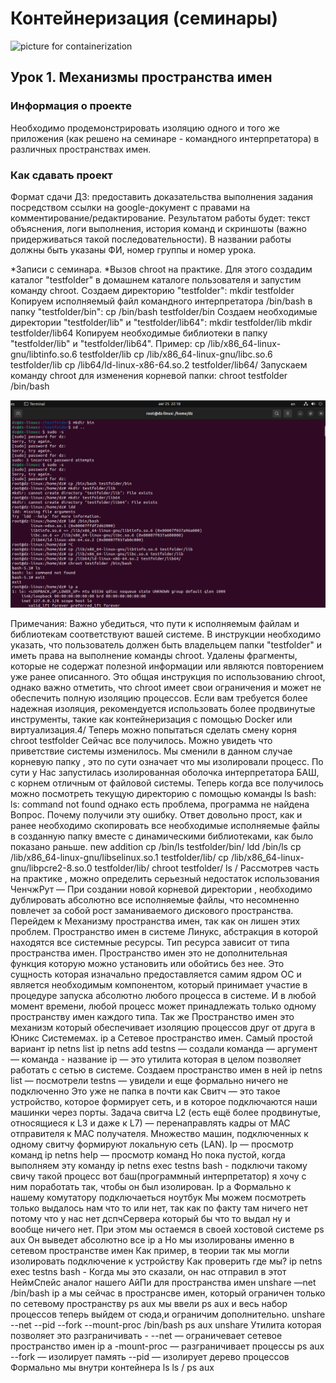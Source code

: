 ﻿# Контейнеризация (семинары)


![picture for containerization]()

## Урок 1. Механизмы пространства имен

### **Информация о проекте**

Необходимо продемонстрировать изоляцию одного и того же приложения (как решено на семинаре - командного интерпретатора) в различных пространствах имен.

### **Как сдавать проект** 

Формат сдачи ДЗ:  предоставить доказательства выполнения задания посредством ссылки на google-документ с правами на комментирование/редактирование.
Результатом работы будет: текст объяснения, логи выполнения, история команд и скриншоты (важно придерживаться такой последовательности).
В названии работы должны быть указаны ФИ, номер группы и номер урока.

*Записи с семинара. *Вызов chroot на практике.
Для этого создадим каталог "testfolder" в домашнем каталоге пользователя и запустим команду chroot.
Создаем директорию "testfolder":
mkdir testfolder
Копируем исполняемый файл командного интерпретатора /bin/bash в папку "testfolder/bin":
cp /bin/bash testfolder/bin
Создаем необходимые директории "testfolder/lib" и "testfolder/lib64":
mkdir testfolder/lib
mkdir testfolder/lib64
Копируем необходимые библиотеки в папку "testfolder/lib" и "testfolder/lib64". Пример:
cp /lib/x86_64-linux-gnu/libtinfo.so.6 testfolder/lib
cp /lib/x86_64-linux-gnu/libc.so.6 testfolder/lib
cp /lib64/ld-linux-x86-64.so.2 testfolder/lib64/
Запускаем команду chroot для изменения корневой папки:
chroot testfolder /bin/bash

![pic1](https://github.com/DimitryZykin/Containerisation/blob/main/Seminar_1/source/Pic1.png) 

Примечания:
Важно убедиться, что пути к исполняемым файлам и библиотекам соответствуют вашей системе.
В инструкции необходимо указать, что пользователь должен быть владельцем папки "testfolder" и иметь права на выполнение команды chroot.
Удалены фрагменты, которые не содержат полезной информации или являются повторением уже ранее описанного.
Это общая инструкция по использованию chroot, однако важно отметить, что chroot имеет свои ограничения и может не обеспечить полную изоляцию процессов. Если вам требуется более надежная изоляция, рекомендуется использовать более продвинутые инструменты, такие как контейнеризация с помощью Docker или виртуализация.4/
Теперь можно попытаться сделать смену корня
chroot testfolder
Сейчас все получилось. Можно увидеть что приветствие системы изменилось.
Мы сменили в данном случае корневую папку , это по сути означает что мы изолировали процесс. По сути у Нас запустилась изолированная оболочка интерпретатора БАШ, с корнем отличным от файловой системы.
Теперь когда все получилось можно посмотреть текущую директорию с помощью команды
ls
bash: ls: command not found
однако есть проблема, программа не найдена
Вопрос. Почему получили эту ошибку.
Ответ довольно прост, как и ранее необходимо скопировать все необходимые исполняемые файлы в созданную папку вместе с динамическими библиотеками, как было показано раньше.
new addition
cp /bin/ls testfolder/bin/
ldd /bin/ls
cp /lib/x86_64-linux-gnu/libselinux.so.1 testfolder/lib/
cp /lib/x86_64-linux-gnu/libpcre2-8.so.0 testfolder/lib/
chroot testfolder/
ls /
Рассмотрев часть на практике , можно определить серьезный недостаток использования ЧенчжРут — При создании новой корневой директории , необходимо дублировать абсолютно все исполняемые файлы, что несомненно повлечет за собой рост заманиваемого дискового пространства.
Перейдем к Механизму пространства имен, так как он лишен этих проблем.
Пространство имен в системе Линукс, абстракция в которой находятся все системные ресурсы. Тип ресурса зависит от типа пространства имен. Пространство имен это не дополнительная функция которую можно установить или обойтись без нее. Это сущность которая изначально предоставляется самим ядром ОС и является необходимым компонентом, который принимает участие в процедуре запуска абсолютно любого процесса в системе. И в любой момент времени, любой процесс может принадлежать только одному пространству имен каждого типа. Так же Пространство имен это механизм который обеспечивает изоляцию процессов друг от друга в Юникс Системемах.
ip a
Сетевое пространство имен. Самый простой вариант
ip netns list
ip netns add testns — создали
команда — аргумент — команда - название
ip — это утилита которая в целом позволяет работать с сетью в системе.
Создаем пространство имен в ней
ip netns list — посмотрели
testns — увидели и еще формально ничего не подключенно
Это уже не папка в почти как Свитч — это такое устройство, которое формирует сеть, и в которое подключаются наши машинки через порты. Задача свитча L2 (есть ещё более продвинутые, относящиеся к L3 и даже к L7) — перенаправлять кадры от MAC отправителя к MAC получателя. Множество машин, подключенных к одному свитчу формируют локальную сеть (LAN).
Ip — просмотр команд
ip netns help — просмотр команд
Но пока пустой, когда выполняем эту команду
ip netns exec testns bash -
подключи такому свичу такой процесс
вот баш(программный интерпретатор) я хочу с ним поработать так, чтобы он был изолирован.
Ip a
Формально к нашему комутатору подключаеться ноутбук
Мы можем посмотреть только выдалось нам что то или нет, так как по факту там ничего нет потому что у нас нет дспчСервера который бы что то выдал ну и вообще ничего нет.
При этом мы остаемся в своей хостовой системе
ps aux
Он выведет абсолютно все
ip a
Но мы изолированы именно в сетевом пространстве имен
Как пример, в теории так мы могли изолировать подключение к устройству
Как проверить где мы?
ip netns exec testns bash -
Когда мы это сказали, он нас отправил в этот НеймСпейс
аналог нашего АйПи для пространства имен
unshare —net /bin/bash
ip a
мы сейчас в пространсве имен, который ограничен только по сетевому пространству
ps aux
мы ввели ps aux и весь набор процессов
теперь выйдем от сюда,и ограничим дополнительно.
unshare --net --pid --fork --mount-proc /bin/bash
ps aux
unshare Утилита которая позволяет это разграничивать -
--net — ограничевает сетевое пространство имен
ip a
-mount-proc — разграничивает процессы
ps aux
--fork — изолирует память
--pid — изолирует дерево процессов
Формально мы внутри контейнера
ls
ls /
ps aux


